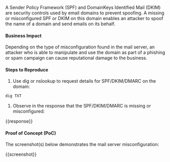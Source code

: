 A Sender Policy Framework (SPF) and DomainKeys Identified Mail (DKIM) are security controls used by email domains to prevent spoofing. A missing or misconfigured SPF or DKIM on this domain enables an attacker to spoof the name of a domain and send emails on its behalf.

#### Business Impact

Depending on the type of misconfiguration found in the mail server, an attacker who is able to  manipulate and use the domain as part of a phishing or spam campaign can cause reputational damage to the business.

#### Steps to Reproduce

1. Use dig or nslookup to request details for SPF/DKIM/DMARC on the domain:

```bash
dig TXT 
```

1. Observe in the response that the SPF/DKIM/DMARC is missing or misconfigured:

{{response}}

#### Proof of Concept (PoC)

The screenshot(s) below demonstrates the mail server misconfiguration:

{{screenshot}}
